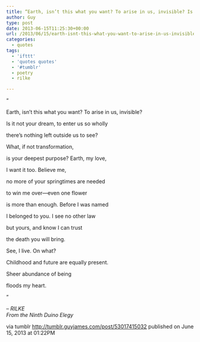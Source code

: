 ```yaml
---
title: “Earth, isn’t this what you want? To arise in us, invisible? Is it not your dream, to enter us…”
author: Guy
type: post
date: 2013-06-15T11:25:30+00:00
url: /2013/06/15/earth-isnt-this-what-you-want-to-arise-in-us-invisible-is-it-not-your-dream-to-enter-us/
categories:
  - quotes
tags:
  - 'ifttt'
  - 'quotes quotes'
  - '#tumblr'
  - poetry
  - rilke

---
```

“

Earth, isn’t this what you want? To arise in us, invisible?

Is it not your dream, to enter us so wholly
  
there’s nothing left outside us to see?

What, if not transformation,
  
is your deepest purpose? Earth, my love,
  
I want it too. Believe me,
  
no more of your springtimes are needed
  
to win me over—even one flower
  
is more than enough. Before I was named
  
I belonged to you. I see no other law
  
but yours, and know I can trust
  
the death you will bring.

See, I live. On what?
  
Childhood and future are equally present.
  
Sheer abundance of being
  
floods my heart.

”

&#8211; _RILKE  
From the Ninth Duino Elegy_

via tumblr http://tumblr.guyjames.com/post/53017415032 published on June 15, 2013 at 01:22PM